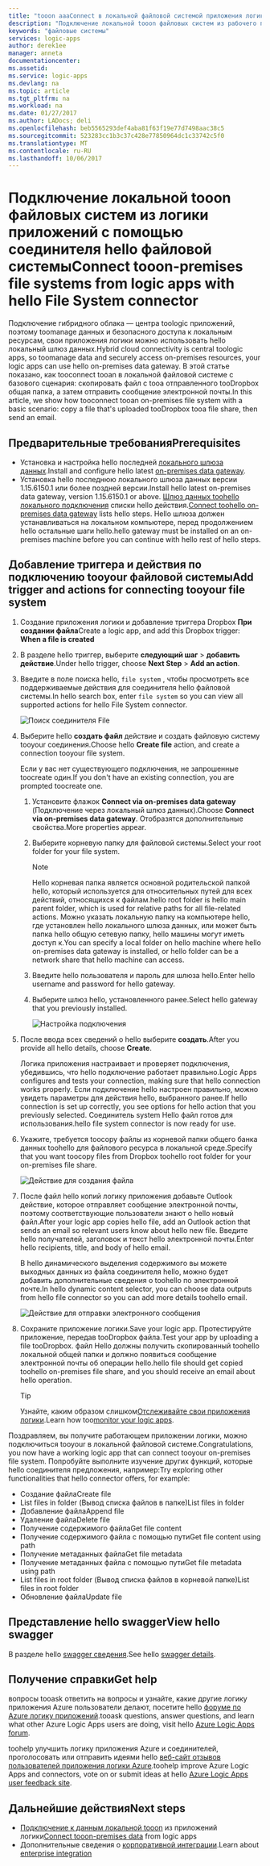 ```yaml
---
title: "tooon aaaConnect в локальной файловой системой приложения логики Azure | Документы Microsoft"
description: "Подключение локальной tooon файловых систем из рабочего процесса логику приложения через шлюз данных в локальной среде hello и connector файловой системы"
keywords: "файловые системы"
services: logic-apps
author: derek1ee
manager: anneta
documentationcenter: 
ms.assetid: 
ms.service: logic-apps
ms.devlang: na
ms.topic: article
ms.tgt_pltfrm: na
ms.workload: na
ms.date: 01/27/2017
ms.author: LADocs; deli
ms.openlocfilehash: beb5565293def4aba81f63f19e77d7498aac38c5
ms.sourcegitcommit: 523283cc1b3c37c428e77850964dc1c33742c5f0
ms.translationtype: MT
ms.contentlocale: ru-RU
ms.lasthandoff: 10/06/2017
---
```

# <a name="connect-tooon-premises-file-systems-from-logic-apps-with-hello-file-system-connector"></a><span data-ttu-id="128eb-104">Подключение локальной tooon файловых систем из логики приложений с помощью соединителя hello файловой системы</span><span class="sxs-lookup"><span data-stu-id="128eb-104">Connect tooon-premises file systems from logic apps with hello File System connector</span></span>

<span data-ttu-id="128eb-105">Подключение гибридного облака — центра toologic приложений, поэтому toomanage данных и безопасного доступа к локальным ресурсам, свои приложения логики можно использовать hello локальный шлюз данных.</span><span class="sxs-lookup"><span data-stu-id="128eb-105">Hybrid cloud connectivity is central toologic apps, so toomanage data and securely access on-premises resources, your logic apps can use hello on-premises data gateway.</span></span> <span data-ttu-id="128eb-106">В этой статье показано, как tooconnect tooan в локальной файловой системе с базового сценария: скопировать файл с tooa отправленного tooDropbox общая папка, а затем отправить сообщение электронной почты.</span><span class="sxs-lookup"><span data-stu-id="128eb-106">In this article, we show how tooconnect tooan on-premises file system with a basic scenario: copy a file that's uploaded tooDropbox tooa file share, then send an email.</span></span>

## <a name="prerequisites"></a><span data-ttu-id="128eb-107">Предварительные требования</span><span class="sxs-lookup"><span data-stu-id="128eb-107">Prerequisites</span></span>

- <span data-ttu-id="128eb-108">Установка и настройка hello последней [локального шлюза данных](https://www.microsoft.com/download/details.aspx?id=53127).</span><span class="sxs-lookup"><span data-stu-id="128eb-108">Install and configure hello latest [on-premises data gateway](https://www.microsoft.com/download/details.aspx?id=53127).</span></span>
- <span data-ttu-id="128eb-109">Установка hello последнюю локального шлюза данных версии 1.15.6150.1 или более поздней версии.</span><span class="sxs-lookup"><span data-stu-id="128eb-109">Install hello latest on-premises data gateway, version 1.15.6150.1 or above.</span></span> <span data-ttu-id="128eb-110">[Шлюз данных toohello локального подключения](http://aka.ms/logicapps-gateway) списки hello действия.</span><span class="sxs-lookup"><span data-stu-id="128eb-110">[Connect toohello on-premises data gateway](http://aka.ms/logicapps-gateway) lists hello steps.</span></span> <span data-ttu-id="128eb-111">Hello шлюза должен устанавливаться на локальном компьютере, перед продолжением hello остальные шаги hello.</span><span class="sxs-lookup"><span data-stu-id="128eb-111">hello gateway must be installed on an on-premises machine before you can continue with hello rest of hello steps.</span></span>

## <a name="add-trigger-and-actions-for-connecting-tooyour-file-system"></a><span data-ttu-id="128eb-112">Добавление триггера и действия по подключению tooyour файловой системы</span><span class="sxs-lookup"><span data-stu-id="128eb-112">Add trigger and actions for connecting tooyour file system</span></span>

1. <span data-ttu-id="128eb-113">Создание приложения логики и добавление триггера Dropbox **При создании файла**</span><span class="sxs-lookup"><span data-stu-id="128eb-113">Create a logic app, and add this Dropbox trigger: **When a file is created**</span></span> 
2. <span data-ttu-id="128eb-114">В разделе hello триггер, выберите **следующий шаг** > **добавить действие**.</span><span class="sxs-lookup"><span data-stu-id="128eb-114">Under hello trigger, choose **Next Step** > **Add an action**.</span></span> 
3. <span data-ttu-id="128eb-115">Введите в поле поиска hello, `file system` , чтобы просмотреть все поддерживаемые действия для соединителя hello файловой системы.</span><span class="sxs-lookup"><span data-stu-id="128eb-115">In hello search box, enter `file system` so you can view all supported actions for hello File System connector.</span></span>

   ![Поиск соединителя File](media/logic-apps-using-file-connector/search-file-connector.png)

2. <span data-ttu-id="128eb-117">Выберите hello **создать файл** действие и создать файловую систему tooyour соединения.</span><span class="sxs-lookup"><span data-stu-id="128eb-117">Choose hello **Create file** action, and create a connection tooyour file system.</span></span>

   <span data-ttu-id="128eb-118">Если у вас нет существующего подключения, не запрошенные toocreate один.</span><span class="sxs-lookup"><span data-stu-id="128eb-118">If you don't have an existing connection, you are prompted toocreate one.</span></span>

   1. <span data-ttu-id="128eb-119">Установите флажок **Connect via on-premises data gateway** (Подключение через локальный шлюз данных).</span><span class="sxs-lookup"><span data-stu-id="128eb-119">Choose **Connect via on-premises data gateway**.</span></span> <span data-ttu-id="128eb-120">Отобразятся дополнительные свойства.</span><span class="sxs-lookup"><span data-stu-id="128eb-120">More properties appear.</span></span>
   2. <span data-ttu-id="128eb-121">Выберите корневую папку для файловой системы.</span><span class="sxs-lookup"><span data-stu-id="128eb-121">Select your root folder for your file system.</span></span>
      
       > [!NOTE]
       > <span data-ttu-id="128eb-122">Hello корневая папка является основной родительской папкой hello, который используется для относительных путей для всех действий, относящихся к файлам.</span><span class="sxs-lookup"><span data-stu-id="128eb-122">hello root folder is hello main parent folder, which is used for relative paths for all file-related actions.</span></span> <span data-ttu-id="128eb-123">Можно указать локальную папку на компьютере hello, где установлен hello локального шлюза данных, или может быть папка hello общую сетевую папку, hello машины могут иметь доступ к.</span><span class="sxs-lookup"><span data-stu-id="128eb-123">You can specify a local folder on hello machine where hello on-premises data gateway is installed, or hello folder can be a network share that hello machine can access.</span></span>

   3. <span data-ttu-id="128eb-124">Введите hello пользователя и пароль для шлюза hello.</span><span class="sxs-lookup"><span data-stu-id="128eb-124">Enter hello username and password for hello gateway.</span></span>
   4. <span data-ttu-id="128eb-125">Выберите шлюз hello, установленного ранее.</span><span class="sxs-lookup"><span data-stu-id="128eb-125">Select hello gateway that you previously installed.</span></span>

       ![Настройка подключения](media/logic-apps-using-file-connector/create-file.png)

3. <span data-ttu-id="128eb-127">После ввода всех сведений о hello выберите **создать**.</span><span class="sxs-lookup"><span data-stu-id="128eb-127">After you provide all hello details, choose **Create**.</span></span> 

   <span data-ttu-id="128eb-128">Логика приложения настраивает и проверяет подключения, убедившись, что hello подключение работает правильно.</span><span class="sxs-lookup"><span data-stu-id="128eb-128">Logic Apps configures and tests your connection, making sure that hello connection works properly.</span></span> 
   <span data-ttu-id="128eb-129">Если подключение hello настроен правильно, можно увидеть параметры для действия hello, выбранного ранее.</span><span class="sxs-lookup"><span data-stu-id="128eb-129">If hello connection is set up correctly, you see options for hello action that you previously selected.</span></span> 
   <span data-ttu-id="128eb-130">Соединитель system Hello файл готов для использования.</span><span class="sxs-lookup"><span data-stu-id="128eb-130">hello file system connector is now ready for use.</span></span>

4. <span data-ttu-id="128eb-131">Укажите, требуется toocopy файлы из корневой папки общего банка данных toohello для файлового ресурса в локальной среде.</span><span class="sxs-lookup"><span data-stu-id="128eb-131">Specify that you want toocopy files from Dropbox toohello root folder for your on-premises file share.</span></span>

   ![Действие для создания файла](media/logic-apps-using-file-connector/create-file-filled.png)

5. <span data-ttu-id="128eb-133">После файл hello копий логику приложения добавьте Outlook действие, которое отправляет сообщение электронной почты, поэтому соответствующие пользователи знают о hello новый файл.</span><span class="sxs-lookup"><span data-stu-id="128eb-133">After your logic app copies hello file, add an Outlook action that sends an email so relevant users know about hello new file.</span></span> <span data-ttu-id="128eb-134">Введите hello получателей, заголовок и текст hello электронной почты.</span><span class="sxs-lookup"><span data-stu-id="128eb-134">Enter hello recipients, title, and body of hello email.</span></span> 

   <span data-ttu-id="128eb-135">В hello динамического выделения содержимого вы можете выходных данных из файла соединителя hello, можно будет добавить дополнительные сведения о toohello по электронной почте.</span><span class="sxs-lookup"><span data-stu-id="128eb-135">In hello dynamic content selector, you can choose data outputs from hello file connector so you can add more details toohello email.</span></span>

   ![Действие для отправки электронного сообщения](media/logic-apps-using-file-connector/send-email.png)

6. <span data-ttu-id="128eb-137">Сохраните приложение логики.</span><span class="sxs-lookup"><span data-stu-id="128eb-137">Save your logic app.</span></span> <span data-ttu-id="128eb-138">Протестируйте приложение, передав tooDropbox файла.</span><span class="sxs-lookup"><span data-stu-id="128eb-138">Test your app by uploading a file tooDropbox.</span></span> <span data-ttu-id="128eb-139">файл Hello должны получить скопированный toohello локальной общей папки и должно появиться сообщение электронной почты об операции hello.</span><span class="sxs-lookup"><span data-stu-id="128eb-139">hello file should get copied toohello on-premises file share, and you should receive an email about hello operation.</span></span>

   > [!TIP] 
   > <span data-ttu-id="128eb-140">Узнайте, каким образом слишком[Отслеживайте свои приложения логики](../logic-apps/logic-apps-monitor-your-logic-apps.md).</span><span class="sxs-lookup"><span data-stu-id="128eb-140">Learn how too[monitor your logic apps](../logic-apps/logic-apps-monitor-your-logic-apps.md).</span></span>

<span data-ttu-id="128eb-141">Поздравляем, вы получите работающем приложении логики, можно подключиться tooyour в локальной файловой системе.</span><span class="sxs-lookup"><span data-stu-id="128eb-141">Congratulations, you now have a working logic app that can connect tooyour on-premises file system.</span></span> <span data-ttu-id="128eb-142">Попробуйте выполните изучение других функций, которые hello соединителя предложения, например:</span><span class="sxs-lookup"><span data-stu-id="128eb-142">Try exploring other functionalities that hello connector offers, for example:</span></span>

- <span data-ttu-id="128eb-143">Создание файла</span><span class="sxs-lookup"><span data-stu-id="128eb-143">Create file</span></span>
- <span data-ttu-id="128eb-144">List files in folder (Вывод списка файлов в папке)</span><span class="sxs-lookup"><span data-stu-id="128eb-144">List files in folder</span></span>
- <span data-ttu-id="128eb-145">Добавление файла</span><span class="sxs-lookup"><span data-stu-id="128eb-145">Append file</span></span>
- <span data-ttu-id="128eb-146">Удаление файла</span><span class="sxs-lookup"><span data-stu-id="128eb-146">Delete file</span></span>
- <span data-ttu-id="128eb-147">Получение содержимого файла</span><span class="sxs-lookup"><span data-stu-id="128eb-147">Get file content</span></span>
- <span data-ttu-id="128eb-148">Получение содержимого файла с помощью пути</span><span class="sxs-lookup"><span data-stu-id="128eb-148">Get file content using path</span></span>
- <span data-ttu-id="128eb-149">Получение метаданных файла</span><span class="sxs-lookup"><span data-stu-id="128eb-149">Get file metadata</span></span>
- <span data-ttu-id="128eb-150">Получение метаданных файла с помощью пути</span><span class="sxs-lookup"><span data-stu-id="128eb-150">Get file metadata using path</span></span>
- <span data-ttu-id="128eb-151">List files in root folder (Вывод списка файлов в корневой папке)</span><span class="sxs-lookup"><span data-stu-id="128eb-151">List files in root folder</span></span>
- <span data-ttu-id="128eb-152">Обновление файла</span><span class="sxs-lookup"><span data-stu-id="128eb-152">Update file</span></span>

## <a name="view-hello-swagger"></a><span data-ttu-id="128eb-153">Представление hello swagger</span><span class="sxs-lookup"><span data-stu-id="128eb-153">View hello swagger</span></span>
<span data-ttu-id="128eb-154">В разделе hello [swagger сведения](/connectors/fileconnector/).</span><span class="sxs-lookup"><span data-stu-id="128eb-154">See hello [swagger details](/connectors/fileconnector/).</span></span> 

## <a name="get-help"></a><span data-ttu-id="128eb-155">Получение справки</span><span class="sxs-lookup"><span data-stu-id="128eb-155">Get help</span></span>

<span data-ttu-id="128eb-156">вопросы tooask ответить на вопросы и узнайте, какие другие логику приложения Azure пользователи делают, посетите hello [форуме по Azure логику приложений](https://social.msdn.microsoft.com/Forums/en-US/home?forum=azurelogicapps).</span><span class="sxs-lookup"><span data-stu-id="128eb-156">tooask questions, answer questions, and learn what other Azure Logic Apps users are doing, visit hello [Azure Logic Apps forum](https://social.msdn.microsoft.com/Forums/en-US/home?forum=azurelogicapps).</span></span>

<span data-ttu-id="128eb-157">toohelp улучшить логику приложения Azure и соединителей, проголосовать или отправить идеями hello [веб-сайт отзывов пользователей приложения логики Azure](http://aka.ms/logicapps-wish).</span><span class="sxs-lookup"><span data-stu-id="128eb-157">toohelp improve Azure Logic Apps and connectors, vote on or submit ideas at hello [Azure Logic Apps user feedback site](http://aka.ms/logicapps-wish).</span></span>

## <a name="next-steps"></a><span data-ttu-id="128eb-158">Дальнейшие действия</span><span class="sxs-lookup"><span data-stu-id="128eb-158">Next steps</span></span>

- <span data-ttu-id="128eb-159">[Подключение к данным локальной tooon](../logic-apps/logic-apps-gateway-connection.md) из приложений логики</span><span class="sxs-lookup"><span data-stu-id="128eb-159">[Connect tooon-premises data](../logic-apps/logic-apps-gateway-connection.md) from logic apps</span></span>
- <span data-ttu-id="128eb-160">Дополнительные сведения о [корпоративной интеграции](../logic-apps/logic-apps-enterprise-integration-overview.md).</span><span class="sxs-lookup"><span data-stu-id="128eb-160">Learn about [enterprise integration](../logic-apps/logic-apps-enterprise-integration-overview.md)</span></span>

